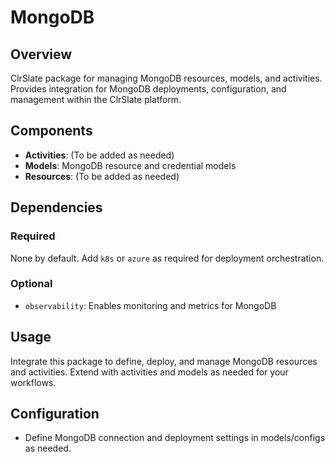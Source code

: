 # MongoDB

## Overview
ClrSlate package for managing MongoDB resources, models, and activities. Provides integration for MongoDB deployments, configuration, and management within the ClrSlate platform.

## Components
- **Activities**: (To be added as needed)
- **Models**: MongoDB resource and credential models
- **Resources**: (To be added as needed)

## Dependencies
### Required
None by default. Add `k8s` or `azure` as required for deployment orchestration.

### Optional
- `observability`: Enables monitoring and metrics for MongoDB

## Usage
Integrate this package to define, deploy, and manage MongoDB resources and activities. Extend with activities and models as needed for your workflows.

## Configuration
- Define MongoDB connection and deployment settings in models/configs as needed.

